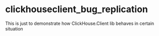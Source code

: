 # clickhouseclient_bug_replication
This is just to demonstrate how ClickHouse.Client lib behaves in certain situation
